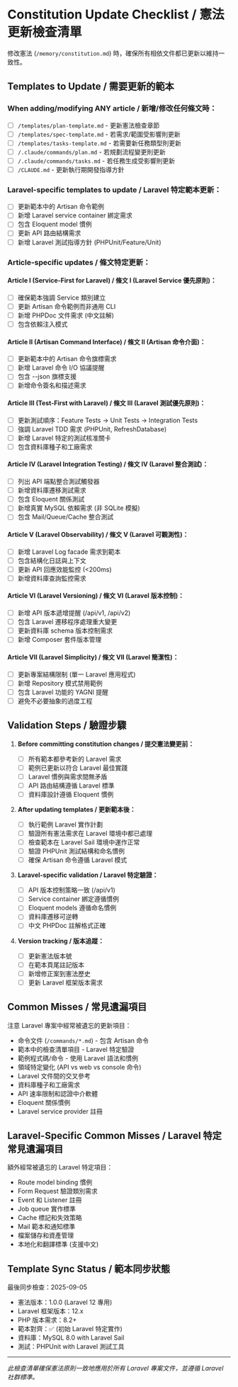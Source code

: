 # Constitution Update Checklist / 憲法更新檢查清單

修改憲法 (`/memory/constitution.md`) 時，確保所有相依文件都已更新以維持一致性。

## Templates to Update / 需要更新的範本

### When adding/modifying ANY article / 新增/修改任何條文時：

- [ ] `/templates/plan-template.md` - 更新憲法檢查章節
- [ ] `/templates/spec-template.md` - 若需求/範圍受影響則更新
- [ ] `/templates/tasks-template.md` - 若需要新任務類型則更新
- [ ] `/.claude/commands/plan.md` - 若規劃流程變更則更新
- [ ] `/.claude/commands/tasks.md` - 若任務生成受影響則更新
- [ ] `/CLAUDE.md` - 更新執行期開發指導方針

### Laravel-specific templates to update / Laravel 特定範本更新：

- [ ] 更新範本中的 Artisan 命令範例
- [ ] 新增 Laravel service container 綁定需求
- [ ] 包含 Eloquent model 慣例
- [ ] 更新 API 路由結構需求
- [ ] 新增 Laravel 測試指導方針 (PHPUnit/Feature/Unit)

### Article-specific updates / 條文特定更新：

#### Article I (Service-First for Laravel) / 條文 I (Laravel Service 優先原則)：

- [ ] 確保範本強調 Service 類別建立
- [ ] 更新 Artisan 命令範例而非通用 CLI
- [ ] 新增 PHPDoc 文件需求 (中文註解)
- [ ] 包含依賴注入模式

#### Article II (Artisan Command Interface) / 條文 II (Artisan 命令介面)：

- [ ] 更新範本中的 Artisan 命令旗標需求
- [ ] 新增 Laravel 命令 I/O 協議提醒
- [ ] 包含 --json 旗標支援
- [ ] 新增命令簽名和描述需求

#### Article III (Test-First with Laravel) / 條文 III (Laravel 測試優先原則)：

- [ ] 更新測試順序：Feature Tests → Unit Tests → Integration Tests
- [ ] 強調 Laravel TDD 需求 (PHPUnit, RefreshDatabase)
- [ ] 新增 Laravel 特定的測試核准關卡
- [ ] 包含資料庫種子和工廠需求

#### Article IV (Laravel Integration Testing) / 條文 IV (Laravel 整合測試)：

- [ ] 列出 API 端點整合測試觸發器
- [ ] 新增資料庫遷移測試需求
- [ ] 包含 Eloquent 關係測試
- [ ] 新增真實 MySQL 依賴需求 (非 SQLite 模擬)
- [ ] 包含 Mail/Queue/Cache 整合測試

#### Article V (Laravel Observability) / 條文 V (Laravel 可觀測性)：

- [ ] 新增 Laravel Log facade 需求到範本
- [ ] 包含結構化日誌與上下文
- [ ] 更新 API 回應效能監控 (<200ms)
- [ ] 新增資料庫查詢監控需求

#### Article VI (Laravel Versioning) / 條文 VI (Laravel 版本控制)：

- [ ] 新增 API 版本遞增提醒 (/api/v1, /api/v2)
- [ ] 包含 Laravel 遷移程序處理重大變更
- [ ] 更新資料庫 schema 版本控制需求
- [ ] 新增 Composer 套件版本管理

#### Article VII (Laravel Simplicity) / 條文 VII (Laravel 簡潔性)：

- [ ] 更新專案結構限制 (單一 Laravel 應用程式)
- [ ] 新增 Repository 模式禁用範例
- [ ] 包含 Laravel 功能的 YAGNI 提醒
- [ ] 避免不必要抽象的過度工程

## Validation Steps / 驗證步驟

1. **Before committing constitution changes / 提交憲法變更前：**

   - [ ] 所有範本都參考新的 Laravel 需求
   - [ ] 範例已更新以符合 Laravel 最佳實踐
   - [ ] Laravel 慣例與需求間無矛盾
   - [ ] API 路由結構遵循 Laravel 標準
   - [ ] 資料庫設計遵循 Eloquent 慣例

2. **After updating templates / 更新範本後：**

   - [ ] 執行範例 Laravel 實作計劃
   - [ ] 驗證所有憲法需求在 Laravel 環境中都已處理
   - [ ] 檢查範本在 Laravel Sail 環境中運作正常
   - [ ] 驗證 PHPUnit 測試結構和命名慣例
   - [ ] 確保 Artisan 命令遵循 Laravel 模式

3. **Laravel-specific validation / Laravel 特定驗證：**

   - [ ] API 版本控制策略一致 (/api/v1)
   - [ ] Service container 綁定遵循慣例
   - [ ] Eloquent models 遵循命名慣例
   - [ ] 資料庫遷移可逆轉
   - [ ] 中文 PHPDoc 註解格式正確

4. **Version tracking / 版本追蹤：**
   - [ ] 更新憲法版本號
   - [ ] 在範本頁尾註記版本
   - [ ] 新增修正案到憲法歷史
   - [ ] 更新 Laravel 框架版本需求

## Common Misses / 常見遺漏項目

注意 Laravel 專案中經常被遺忘的更新項目：

- 命令文件 (`/commands/*.md`) - 包含 Artisan 命令
- 範本中的檢查清單項目 - Laravel 特定驗證
- 範例程式碼/命令 - 使用 Laravel 語法和慣例
- 領域特定變化 (API vs web vs console 命令)
- Laravel 文件間的交叉參考
- 資料庫種子和工廠需求
- API 速率限制和認證中介軟體
- Eloquent 關係慣例
- Laravel service provider 註冊

## Laravel-Specific Common Misses / Laravel 特定常見遺漏項目

額外經常被遺忘的 Laravel 特定項目：

- Route model binding 慣例
- Form Request 驗證類別需求
- Event 和 Listener 註冊
- Job queue 實作標準
- Cache 標記和失效策略
- Mail 範本和通知標準
- 檔案儲存和資產管理
- 本地化和翻譯標準 (支援中文)

## Template Sync Status / 範本同步狀態

最後同步檢查：2025-09-05

- 憲法版本：1.0.0 (Laravel 12 專用)
- Laravel 框架版本：12.x
- PHP 版本需求：8.2+
- 範本對齊：✅ (初始 Laravel 特定實作)
- 資料庫：MySQL 8.0 with Laravel Sail
- 測試：PHPUnit with Laravel 測試工具

---

_此檢查清單確保憲法原則一致地應用於所有 Laravel 專案文件，並遵循 Laravel 社群標準。_
